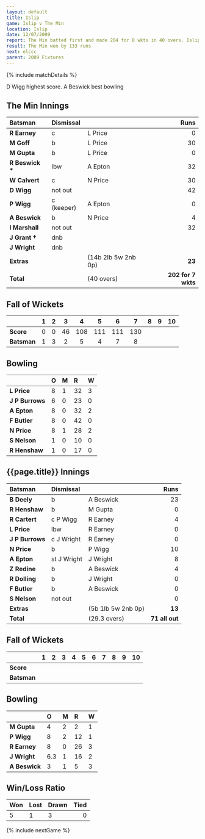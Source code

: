 ```yaml
---
layout: default
title: Islip
game: Islip v The Min
location: Islip
date: 12/07/2009
report: The Min batted first and made 204 for 8 wkts in 40 overs. Islip replied with 71 all out in 29.3 overs
result: The Min won by 133 runs
next: elccc
parent: 2009 Fixtures
---
```


{% include matchDetails %}

D Wigg highest score. A Beswick best bowling

## The Min Innings

| Batsman | Dismissal |  | Runs |
|:---|:---|---|---:|
| **R Earney** | c | L Price | 0 |
| **M Goff** | b | L Price | 30 |
| **M Gupta** | b | L Price | 0 |
| **R Beswick &#42;** | lbw | A Epton | 32 |
| **W Calvert** | c | N Price | 30 |
| **D Wigg** | not out |  | 42 |
| **P Wigg** | c (keeper) | A Epton | 0 |
| **A Beswick** | b | N Price | 4 |
| **I Marshall** | not out |  | 32 |
| **J Grant &#8224;** | dnb |  |  |
| **J Wright** | dnb |  |  |
| **Extras** | | (14b 2lb 5w 2nb 0p) | **23** |
| **Total** | | (40 overs) | **202 for 7 wkts** |

## Fall of Wickets

| | 1 | 2 | 3 | 4 | 5 | 6 | 7 | 8 | 9 | 10 |
|---|:---:|:---:|:---:|:---:|:---:|:---:|:---:|:---:|:---:|:---:|
| **Score** | 0 | 0 | 46 | 108 | 111 | 111 | 130 |  |  |  |
| **Batsman** | 1 | 3 | 2 | 5 | 4 | 7 | 8 |  |  |  |

## Bowling

| | O | M | R | W |
|---|:---|:---|:---|:---|
| **L Price** | 8 | 1 | 32 | 3 |
| **J P Burrows** | 6 | 0 | 23 | 0 |
| **A Epton** | 8 | 0 | 32 | 2 |
| **F Butler** | 8 | 0 | 42 | 0 |
| **N Price** | 8 | 1 | 28 | 2 |
| **S Nelson** | 1 | 0 | 10 | 0 |
| **R Henshaw** | 1 | 0 | 17 | 0 |

## {{page.title}} Innings

| Batsman | Dismissal |  | Runs |
|:---|:---|---|---:|
| **B Deely** | b | A Beswick | 23 |
| **R Henshaw** | b | M Gupta | 0 |
| **R Cartert** | c P Wigg | R Earney | 4 |
| **L Price** | lbw | R Earney | 0 |
| **J P Burrows** | c J Wright | R Earney | 0 |
| **N Price** | b | P Wigg  | 10 |
| **A Epton** | st J Wright | J Wright | 8 |
| **Z Redine** | b | A Beswick | 4 |
| **R Dolling** | b | J Wright | 0 |
| **F Butler** | b | A Beswick | 0 |
| **S Nelson** | not out |  | 0 |
| **Extras** | | (5b 1lb 5w 2nb 0p) | **13** |
| **Total** | | (29.3 overs) | **71 all out** |

## Fall of Wickets

| | 1 | 2 | 3 | 4 | 5 | 6 | 7 | 8 | 9 | 10 |
|---|:---:|:---:|:---:|:---:|:---:|:---:|:---:|:---:|:---:|:---:|
| **Score** |  |  |  |  |  |  |  |  |  |  |
| **Batsman** |  |  |  |  |  |  |  |  |  |  |

## Bowling

| | O | M | R | W |
|---|:---|:---|:---|:---|
| **M Gupta** | 4 | 2 | 2 | 1 |
| **P Wigg** | 8 | 2 | 12 | 1 |
| **R Earney** | 8 | 0 | 26 | 3 |
| **J Wright** | 6.3 | 1 | 16 | 2 |
| **A Beswick** | 3 | 1 | 5 | 3 |

## Win/Loss Ratio

| Won | Lost | Drawn | Tied |
|:---|:---|:---|---:|
| 5 | 1 | 3 | 0 |

{% include nextGame %}